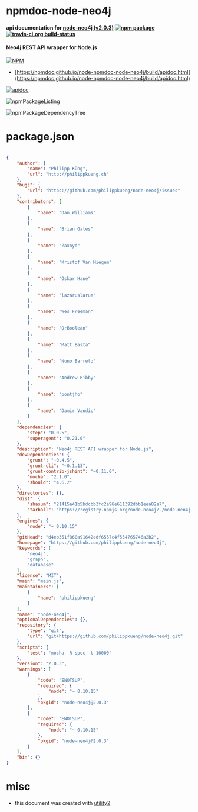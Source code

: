 # npmdoc-node-neo4j

#### api documentation for  [node-neo4j (v2.0.3)](https://github.com/philippkueng/node-neo4j)  [![npm package](https://img.shields.io/npm/v/npmdoc-node-neo4j.svg?style=flat-square)](https://www.npmjs.org/package/npmdoc-node-neo4j) [![travis-ci.org build-status](https://api.travis-ci.org/npmdoc/node-npmdoc-node-neo4j.svg)](https://travis-ci.org/npmdoc/node-npmdoc-node-neo4j)

#### Neo4j REST API wrapper for Node.js

[![NPM](https://nodei.co/npm/node-neo4j.png?downloads=true&downloadRank=true&stars=true)](https://www.npmjs.com/package/node-neo4j)

- [https://npmdoc.github.io/node-npmdoc-node-neo4j/build/apidoc.html](https://npmdoc.github.io/node-npmdoc-node-neo4j/build/apidoc.html)

[![apidoc](https://npmdoc.github.io/node-npmdoc-node-neo4j/build/screenCapture.buildCi.browser.%252Ftmp%252Fbuild%252Fapidoc.html.png)](https://npmdoc.github.io/node-npmdoc-node-neo4j/build/apidoc.html)

![npmPackageListing](https://npmdoc.github.io/node-npmdoc-node-neo4j/build/screenCapture.npmPackageListing.svg)

![npmPackageDependencyTree](https://npmdoc.github.io/node-npmdoc-node-neo4j/build/screenCapture.npmPackageDependencyTree.svg)



# package.json

```json

{
    "author": {
        "name": "Philipp Küng",
        "url": "http://philippkueng.ch"
    },
    "bugs": {
        "url": "https://github.com/philippkueng/node-neo4j/issues"
    },
    "contributors": [
        {
            "name": "Dan Williams"
        },
        {
            "name": "Brian Gates"
        },
        {
            "name": "Zaxnyd"
        },
        {
            "name": "Kristof Van Miegem"
        },
        {
            "name": "Oskar Hane"
        },
        {
            "name": "lazaruslarue"
        },
        {
            "name": "Wes Freeman"
        },
        {
            "name": "DrBoolean"
        },
        {
            "name": "Matt Basta"
        },
        {
            "name": "Nuno Barreto"
        },
        {
            "name": "Andrew Bibby"
        },
        {
            "name": "pontjho"
        },
        {
            "name": "Damir Vandic"
        }
    ],
    "dependencies": {
        "step": "0.0.5",
        "superagent": "0.21.0"
    },
    "description": "Neo4j REST API wrapper for Node.js",
    "devDependencies": {
        "grunt": "~0.4.5",
        "grunt-cli": "~0.1.13",
        "grunt-contrib-jshint": "~0.11.0",
        "mocha": "2.1.0",
        "should": "4.6.2"
    },
    "directories": {},
    "dist": {
        "shasum": "21415a41b5bdcbb3fc2a96e611392dbb1eea82a7",
        "tarball": "https://registry.npmjs.org/node-neo4j/-/node-neo4j-2.0.3.tgz"
    },
    "engines": {
        "node": "~ 0.10.15"
    },
    "gitHead": "d4eb351f860a91642edf6557c4f554765746a2b2",
    "homepage": "https://github.com/philippkueng/node-neo4j",
    "keywords": [
        "neo4j",
        "graph",
        "database"
    ],
    "license": "MIT",
    "main": "main.js",
    "maintainers": [
        {
            "name": "philippkueng"
        }
    ],
    "name": "node-neo4j",
    "optionalDependencies": {},
    "repository": {
        "type": "git",
        "url": "git+https://github.com/philippkueng/node-neo4j.git"
    },
    "scripts": {
        "test": "mocha -R spec -t 10000"
    },
    "version": "2.0.3",
    "warnings": [
        {
            "code": "ENOTSUP",
            "required": {
                "node": "~ 0.10.15"
            },
            "pkgid": "node-neo4j@2.0.3"
        },
        {
            "code": "ENOTSUP",
            "required": {
                "node": "~ 0.10.15"
            },
            "pkgid": "node-neo4j@2.0.3"
        }
    ],
    "bin": {}
}
```



# misc
- this document was created with [utility2](https://github.com/kaizhu256/node-utility2)
